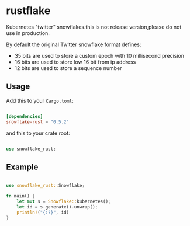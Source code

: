 # rustflake

Kubernetes "twitter" snowflakes.this is not release version,please do not use in production.

By default the original Twitter snowflake format defines:
- 35 bits are used to store a custom epoch with 10 millisecond precision
- 16 bits are used to store low 16 bit from ip address
- 12 bits are used to store a sequence number

## Usage
Add this to your `Cargo.toml`:

```toml

[dependencies]
snowflake-rust = "0.5.2"
```
and this to your crate root:

```rust

use snowflake_rust;

```

## Example

```rust

use snowflake_rust::Snowflake;

fn main() {
    let mut s = Snowflake::kubernetes();
    let id = s.generate().unwrap();
    println!("{:?}", id)
}

```
